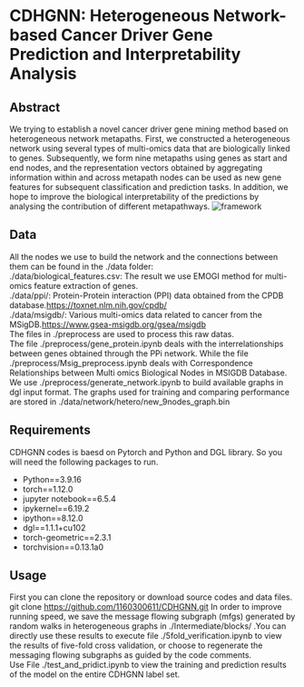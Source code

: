 # CDHGNN: Heterogeneous Network-based Cancer Driver Gene Prediction and Interpretability Analysis
## Abstract
We trying to establish a novel cancer driver gene mining method based on heterogeneous network metapaths. First, we constructed a heterogeneous network using several types of multi-omics data that are biologically linked to genes. Subsequently, we form nine metapaths using genes as start and end nodes, and the representation vectors obtained by aggregating information within and across metapath nodes can be used as new gene features for subsequent classification and prediction tasks. In addition, we hope to improve the biological interpretability of the predictions by analysing the contribution of different metapathways. 
![framework](/Users/wanglexiang/Desktop/framework.png)
## Data
All the nodes we use to build the network and the connections between them can be found in the ./data folder:  
./data/biological_features.csv:  The result we use EMOGI method for multi-omics feature extraction of genes.  
./data/ppi/:  Protein-Protein interaction (PPI) data obtained from the CPDB database.<https://toxnet.nlm.nih.gov/cpdb/>   
./data/msigdb/:  Various multi-omics data related to cancer from the MSigDB.<https://www.gsea-msigdb.org/gsea/msigdb>   
The files in ./preprocess are used to process this raw datas.   
The file ./preprocess/gene_protein.ipynb deals with the interrelationships between genes obtained through the PPi network. While the file ./preprocess/Msig_preprocess.ipynb deals with Correspondence Relationships between Multi omics Biological Nodes in MSIGDB Database.  
We use ./preprocess/generate_network.ipynb to build available graphs in dgl input format. The graphs used for training and comparing performance are stored in ./data/network/hetero/new_9nodes_graph.bin  
## Requirements
CDHGNN codes is baesd on Pytorch and Python and DGL library. So you will need the following packages to run.  
+ Python==3.9.16
+ torch==1.12.0
+ jupyter notebook==6.5.4
+ ipykernel==6.19.2
+ ipython==8.12.0
+ dgl==1.1.1+cu102
+ torch-geometric==2.3.1
+ torchvision==0.13.1a0
## Usage
First you can clone the repository or download source codes and data files.  
	git clone https://github.com/1160300611/CDHGNN.git
In order to improve running speed, we save the message flowing subgraph (mfgs) generated by random walks in heterogeneous graphs in ./Intermediate/blocks/ .You can directly use these results to execute file ./5fold_verification.ipynb to view the results of five-fold cross validation, or  choose to regenerate the messaging flowing subgraphs as guided by the code comments.  
Use File ./test_and_pridict.ipynb to view the training and prediction results of the model on the entire CDHGNN label set.
